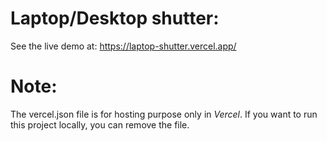 ﻿# Laptop/Desktop shutter:
 See the live demo at: https://laptop-shutter.vercel.app/

# Note:
The vercel.json file is for hosting purpose only in *Vercel*. If you want to run this project locally, you can remove the file.
